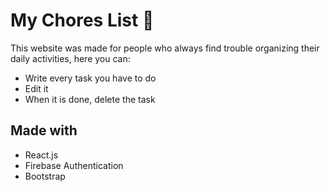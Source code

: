 # My Chores List 📝

This website was made for people who always find trouble organizing their daily activities, here you can:
- Write every task you have to do
- Edit it
- When it is done, delete the task

## Made with
- React.js
- Firebase Authentication
- Bootstrap